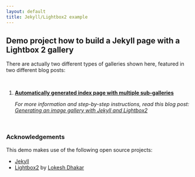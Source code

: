 ```yaml
---
layout: default
title: Jekyll/Lightbox2 example
---
```


## Demo project how to build a Jekyll page with a Lightbox 2 gallery

There are actually two different types of galleries shown here, featured in two different blog posts:

<p>&nbsp;</p>

1. [**Automatically generated index page with multiple sub-galleries**](/galleries/)  

    *For more information and step-by-step instructions, read this blog post:  
    [Generating an image gallery with Jekyll and Lightbox2](http://christianspecht.de/2014/03/08/generating-an-image-gallery-with-jekyll-and-lightbox2/)*



<p>&nbsp;</p>

### Acknowledgements

This demo makes use of the following open source projects:

- [Jekyll](http://jekyllrb.com/)
- [Lightbox2](http://lokeshdhakar.com/projects/lightbox2/) by [Lokesh Dhakar](http://www.lokeshdhakar.com)